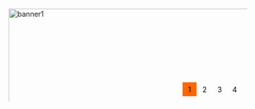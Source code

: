 <!DOCTYPE HTML>
<html xmlns="http://www.w3.org/1999/xhtml">
<head>
<meta charset="utf-8">
<title>banner</title>
<style>
*{margin:0px; padding:0px;}
#banner{width:500px; height:200px; margin:0 auto; position:relative; overflow:hidden;}
#banner ul{position:absolute; width:500%; height:100%; left:0; top:0;}
#banner ul li{float:left;list-style:none;cursor:pointer;}
#banner ol{ position:absolute; bottom:10px;right:10px;}
#banner ol li{list-style:none; float:left; width:30px; height:30px; border:1px solid #FFF; box-sizing:border-box; text-align:center; line-height:30px; color:#000; cursor:pointer;}
.active{background:#ff6600;}
</style>
<script>
window.onload=function(){
    var oBanner=document.getElementById('banner');
    var oUl=oBanner.getElementsByTagName('ul')[0];
    var aBtn=oBanner.getElementsByTagName('ol')[0].getElementsByTagName('li');
    var now=0;
     for(var i=0;i<aBtn.length;i++){
       aBtn[i].index=i;
       aBtn[i].onclick=function (){
             now=this.index;
             tab();
         }
     }
   
     function tab(){
     for(var i=0;i<aBtn.length;i++)
	{
	aBtn[i].className='';
	}
	aBtn[now].className='active';
    oUl.style.left=-500*now+'px';
 
     }
     function next()
	{
         now++;
         if(now==aBtn.length)
	    {
		    now=0;
	    }
	    tab();  
	}

      var timer=setInterval(next,2000);
       oBanner.onmouseover=function ()
	{
		clearInterval(timer);
	};
	   oBanner.onmouseout=function ()
	{
		timer=setInterval(next,2000);
	};

    
}
</script>
</head>
<body>
<div id="banner">
  <ul>
      <li><img src="1.jpg" width="500px" height="200px" title="图片" alt="banner1"></li>
      <li><img src="2.jpg" width="500px" height="200px" title="图片" alt="banner2"></li>
      <li><img src="3.jpg" width="500px" height="200px" title="图片" alt="banner3"></li>
      <li><img src="4.jpg" width="500px" height="200px" title="图片" alt="banner4"></li>
  </ul>
    <ol>
      <li class="active">1</li>
      <li>2</li>
      <li>3</li>
      <li>4</li>
  </ol>
</div>
</body>
</html>
